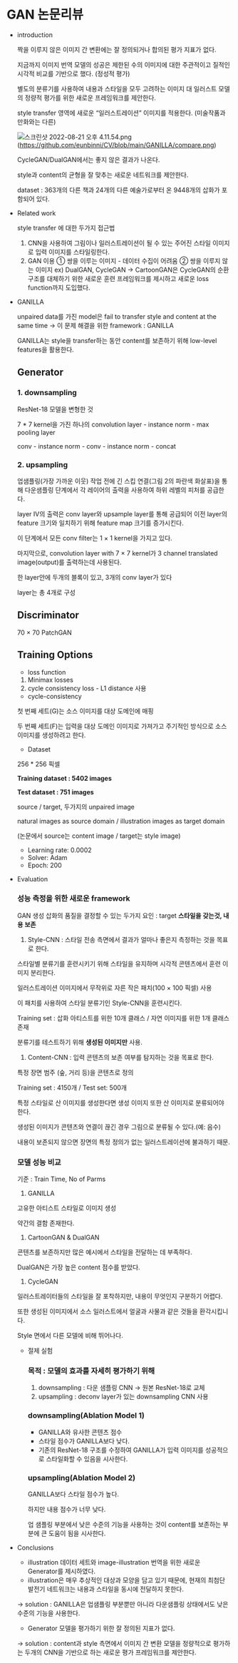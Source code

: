 # GAN 논문리뷰

- introduction
    
    짝을 이루지 않은 이미지 간 변환에는 잘 정의되거나 합의된 평가 지표가 없다.
    
    지금까지 이미지 번역 모델의 성공은 제한된 수의 이미지에 대한 주관적이고 질적인 시각적 비교를 기반으로 했다. (정성적 평가)
    
    별도의 분류기를 사용하여 내용과 스타일을 모두 고려하는 이미지 대 일러스트 모델의 정량적 평가를 위한 새로운 프레임워크를 제안한다.
    
    style transfer 영역에 새로운 “일러스트레이션” 이미지를 적용한다. (미술작품과 만화와는 다른)
    
    ![스크린샷 2022-08-21 오후 4.11.54.png](GAN%20%E1%84%82%E1%85%A9%E1%86%AB%E1%84%86%E1%85%AE%E1%86%AB%E1%84%85%E1%85%B5%E1%84%87%E1%85%B2%2011e7b917630a4645860d240e7df5b01f/%25E1%2584%2589%25E1%2585%25B3%25E1%2584%258F%25E1%2585%25B3%25E1%2584%2585%25E1%2585%25B5%25E1%2586%25AB%25E1%2584%2589%25E1%2585%25A3%25E1%2586%25BA_2022-08-21_%25E1%2584%258B%25E1%2585%25A9%25E1%2584%2592%25E1%2585%25AE_4.11.54.png)(https://github.com/eunbinni/CV/blob/main/GANILLA/compare.png)
    
    CycleGAN/DualGAN에서는 좋지 않은 결과가 나온다.
    
    style과 content의 균형을 잘 맞추는 새로운 네트워크를 제안한다. 
    
    dataset : 363개의 다른 책과 24개의 다른 예술가로부터 온 9448개의 삽화가 포함되어 있다.
    
- Related work
    
    style transfer 에 대한 두가지 접근법
    
    1. CNN을 사용하여 그림이나 일러스트레이션이 될 수 있는 주어진 스타일 이미지로 입력 이미지를 스타일링한다.
    2. GAN 이용
    ① 쌍을 이루는 이미지 - 데이터 수집이 어려움
    ② 쌍을 이루지 않는 이미지 ex) DualGAN, CycleGAN → CartoonGAN은 CycleGAN의 순환 구조를 대체하기 위한 새로운 훈련 프레임워크를 제시하고 새로운 loss function까지 도입했다.
- GANILLA
    
    unpaired data를 가진 model은 fail to transfer style and content at the same time → 이 문제 해결을 위한 framework : GANILLA
    
    GANILLA는 style을 transfer하는 동안 content를 보존하기 위해 low-level features을 활용한다.
    
    ## Generator
    
    ### 1. **downsampling**
    
    ResNet-18 모델을 변형한 것
    
    7 * 7 kernel을 가진 하나의 convolution layer - instance norm - max pooling layer
    
    conv - instance norm - conv - instance norm - concat
    
    ### 2. upsampling
    
    업샘플링(가장 가까운 이웃) 작업 전에 긴 스킵 연결(그림 2의 파란색 화살표)을 통해 다운샘플링 단계에서 각 레이어의 출력을 사용하여 하위 레벨의 피처를 공급한다.
    
    layer IV의 출력은 conv layer와 upsample layer를 통해 공급되어 이전 layer의 feature 크기와 일치하기 위해 feature map 크기를 증가시킨다.
    
    이 단계에서 모든 conv filter는 1 × 1 kernel을 가지고 있다. 
    
    마지막으로, convolution layer with 7 × 7 kernel가 3 channel translated image(output)를 출력하는데 사용된다.
    
    한 layer안에 두개의 블록이 있고, 3개의 conv layer가 있다
    
    layer는 총 4개로 구성
    
    ## Discriminator
    
    70 × 70 PatchGAN
    
    ## Training Options
    
    - loss function
    1. Minimax losses
    2. cycle consistency loss - L1 distance 사용
    - cycle-consistency
    
    첫 번째 세트(G)는 소스 이미지를 대상 도메인에 매핑
    
    두 번째 세트(F)는 입력을 대상 도메인 이미지로 가져가고 주기적인 방식으로 소스 이미지를 생성하려고 한다.
    
    - Dataset
    
    256 * 256 픽셀
    
    **Training dataset : 5402 images**
    
    **Test dataset : 751 images**
    
    source / target, 두가지의 unpaired image
    
    natural images as source domain / illustration images as target domain
    
    (논문에서 source는 content image / target는 style image)
    
    - Learning rate: 0.0002
    - Solver: Adam
    - Epoch: 200
    
- Evaluation
    
    ### **성능 측정을 위한 새로운 framework**
    
    GAN 생성 삽화의 품질을 결정할 수 있는 두가지 요인 : target **스타일을 갖는것, 내용 보존**
    
    1. Style-CNN :  스타일 전송 측면에서 결과가 얼마나 좋은지 측정하는 것을 목표로 한다.
    
    스타일별 분류기를 훈련시키기 위해 스타일을 유지하며 시각적 콘텐츠에서 훈련 이미지 분리한다. 
    
    일러스트레이션 이미지에서 무작위로 자른 작은 패치(100 × 100 픽셀) 사용
    
    이 패치를 사용하여 스타일 분류기인 Style-CNN을 훈련시킨다.
    
    Training set : 삽화 아티스트를 위한 10개 클래스 / 자연 이미지를 위한 1개 클래스 존재
    
    분류기를 테스트하기 위해 **생성된 이미지만** 사용.
    
    1. Content-CNN : 입력 콘텐츠의 보존 여부를 탐지하는 것을 목표로 한다. 
    
    특정 장면 범주 (숲, 거리 등)을 콘텐츠로 정의
    
    Training set : 4150개 / Test set: 500개
    
    특정 스타일로 산 이미지를 생성한다면 생성 이미지 또한 산 이미지로 분류되어야 한다.
    
    생성된 이미지가 콘텐츠와 연결이 끊긴 경우 그림으로 분류될 수 있다.(예: 음수)
    
    내용이 보존되지 않으면 장면의 특정 정의가 없는 일러스트레이션에 불과하기 때문.
    
    ### **모델 성능 비교**
    
    기준 : Train Time, No of Parms
    
    1. GANILLA
    
    고유한 아티스트 스타일로 이미지 생성
    
    약간의 결함 존재한다.
    
    1. CartoonGAN & DualGAN
    
    콘텐츠를 보존하지만 많은 예시에서 스타일을 전달하는 데 부족하다.
    
    DualGAN은 가장 높은 content 점수를 받았다.
    
    1. CycleGAN
    
    일러스트레이터들의 스타일을 잘 포착하지만, 내용이 무엇인지 구분하기 어렵다. 
    
    또한 생성된 이미지에서 소스 일러스트에서 얼굴과 사물과 같은 것들을 환각시킵니다.
    
    Style 면에서 다른 모델에 비해 뛰어나다.
    
    - 절제 실험
        
        ### 목적 : 모델의 효과를 자세히 평가하기 위해
        
        1. downsampling : 다운 샘플링 CNN → 원본 ResNet-18로 교체
        2. upsampling : deconv layer가 있는 downsampling CNN 사용
        
        ### downsampling(Ablation Model 1)
        
        - GANILLA와 유사한 콘텐츠 점수
        - 스타일 점수가 GANILLA보다 낮다.
        - 기존의 ResNet-18 구조를 수정하여 GANILLA가 입력 이미지를 성공적으로 스타일화할 수 있음을 시사한다.
        
        ### upsampling(Ablation Model 2)
        
        GANILLA보다 스타일 점수가 높다.
        
         하지만 내용 점수가 너무 낮다.
        
        업 샘플링 부분에서 낮은 수준의 기능을 사용하는 것이 content를 보존하는 부분에 큰 도움이 됨을 시사한다.
        
- Conclusions
    - illustration 데이터 세트와 image-illustration 번역을 위한 새로운 Generator를 제시하였다.
    - illustration은 매우 추상적인 대상과 모양을 담고 있기 때문에, 현재의 최첨단 발전기 네트워크는 내용과 스타일을 동시에 전달하지 못한다.
    
    → solution : GANILLA은 업샘플링 부분뿐만 아니라 다운샘플링 상태에서도 낮은 수준의 기능을 사용한다.
    
    - Generator 모델을 평가하기 위한 잘 정의된 지표가 없다.
    
    → solution :  content과 style 측면에서 이미지 간 변환 모델을 정량적으로 평가하는 두개의 CNN을 기반으로 하는 새로운 평가 프레임워크를 제안한다.
